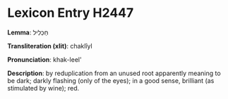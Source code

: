 # Lexicon Entry H2447

**Lemma**: חַכְלִיל

**Transliteration (xlit)**: chaklîyl

**Pronunciation**: khak-leel'

**Description**:
by reduplication from an unused root apparently meaning to be dark; darkly flashing (only of the eyes); in a good sense, brilliant (as stimulated by wine); red.
